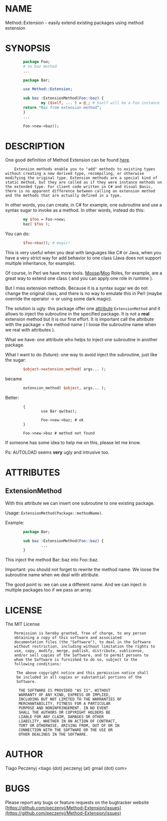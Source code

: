 # NAME

Method::Extension - easily extend existing packages using method extension

# SYNOPSIS
```perl
        package Foo;
        # no baz method
        ...

        package Bar;

        use Method::Extension;

        sub baz :ExtensionMethod(Foo::baz) {
                my ($self, ... ) = @_; # $self will be a Foo instance
        return "Baz from extension method";
        }
        ...

        Foo->new->baz();        
```
# DESCRIPTION

One good definition of Method Extension can be found [here](https://msdn.microsoft.com/en-us/library/vstudio/bb383977\(v=vs.110\).aspx).

        Extension methods enable you to "add" methods to existing types without creating a new derived type, recompiling, or otherwise modifying the original type. Extension methods are a special kind of static method, but they are called as if they were instance methods on the extended type. For client code written in C# and Visual Basic, there is no apparent difference between calling an extension method and the methods that are actually defined in a type.

In other words, you can create, in C# for example, one subroutine and use a syntax sugar to invoke as a method. In other words, instead do this:
```perl
        my $foo = Foo->new;
        baz( $foo );
```
You can do:
```perl
        $foo->baz(); # magic!
```
This is very useful when you deal with languages like C# or Java, when you have a very strict way for add behavior to one class (Java does not support multiple inheritance, for example). 

Of course, in Perl we have more tools. [Moose](https://metacpan.org/pod/Moose)/[Moo](https://metacpan.org/pod/Moo) Roles, for example, are a great way to extend one class ( and you can apply one role in runtime ).

But I miss extension methods. Because it is a syntax sugar we do not change the original class, and there is no way to emulate this in Perl (maybe override the operator -> or using some dark magic). 

The solution is ugly: this package offer one [attribute](https://metacpan.org/pod/attribute) `ExtensionMethod` and it allows to inject the subroutine in the specified package. It is not a **real** extension method but it is our first effort. It is important call the attribute with the package + the method name ( I loose the subroutine name when we real with attributes ). 

What we have: one attribute who helps to inject one subroutine in another package.

What I want to do (future): one way to avoid inject the subroutine, just like the sugar:
```perl
        $object->extension_method( args... );
```
became
```perl
        extension_method( $object, args... );
```
Better:
```
        {
                use Bar qw(baz);

                Foo->new->baz; # ok
        }

        Foo->new->baz # method not found
```
If someone has some idea to help me on this, please let me know.

Ps: AUTOLOAD seems **very** ugly and intrusive too.

# ATTRIBUTES

## ExtensionMethod

With this attribute we can insert one subroutine to one existing package.

Usage: `ExtensionMethod(Package::methodName)`.

Example:
```perl
        package Bar;

        sub baz :ExtensionMethod(Foo::baz) {
                ...
        } 
```
This inject the method Bar::baz into Foo::baz.

Important: you should not forget to rewrite the method name. We loose the subroutine name when we deal with attribute.

The good point is: we can use a different name. And we can inject in multiple packages too if we pass an array.

# LICENSE

The MIT License
```
    Permission is hereby granted, free of charge, to any person
    obtaining a copy of this software and associated
    documentation files (the "Software"), to deal in the Software
    without restriction, including without limitation the rights to
    use, copy, modify, merge, publish, distribute, sublicense,
    and/or sell copies of the Software, and to permit persons to
    whom the Software is furnished to do so, subject to the
    following conditions:
     
     The above copyright notice and this permission notice shall
     be included in all copies or substantial portions of the
     Software.
      
      THE SOFTWARE IS PROVIDED "AS IS", WITHOUT
      WARRANTY OF ANY KIND, EXPRESS OR IMPLIED,
      INCLUDING BUT NOT LIMITED TO THE WARRANTIES OF
      MERCHANTABILITY, FITNESS FOR A PARTICULAR
      PURPOSE AND NONINFRINGEMENT. IN NO EVENT
      SHALL THE AUTHORS OR COPYRIGHT HOLDERS BE
      LIABLE FOR ANY CLAIM, DAMAGES OR OTHER
      LIABILITY, WHETHER IN AN ACTION OF CONTRACT,
      TORT OR OTHERWISE, ARISING FROM, OUT OF OR IN
      CONNECTION WITH THE SOFTWARE OR THE USE OR
      OTHER DEALINGS IN THE SOFTWARE.
```
# AUTHOR

Tiago Peczenyj <tiago (dot) peczenyj (at) gmail (dot) com>

# BUGS

Please report any bugs or feature requests on the bugtracker website
[https://github.com/peczenyj/Method-Extension/issues](https://github.com/peczenyj/Method-Extension/issues)
